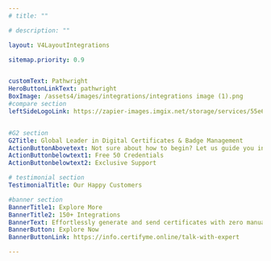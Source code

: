 ```yaml
---
# title: ""

# description: ""

layout: V4LayoutIntegrations

sitemap.priority: 0.9


customText: Pathwright
HeroButtonLinkText: pathwright
BoxImage: /assets4/images/integrations/integrations image (1).png
#compare section
leftSideLogoLink: https://zapier-images.imgix.net/storage/services/55e61dd8b3ee1db08b567165d05b08b1.png?auto=format&ixlib=react-9.8.0&fit=crop&q=50&w=60&h=60&dpr=1


#G2 section
G2Title: Global Leader in Digital Certificates & Badge Management
ActionButtonAbovetext: Not sure about how to begin? Let us guide you in the right direction!
ActionButtonbelowtext1: Free 50 Credentials
ActionButtonbelowtext2: Exclusive Support

# testimonial section
TestimonialTitle: Our Happy Customers   

#banner section
BannerTitle1: Explore More
BannerTitle2: 150+ Integrations
BannerText: Effortlessly generate and send certificates with zero manual intervention using the most advanced digital credential management software of 2023.
BannerButton: Explore Now
BannerButtonLink: https://info.certifyme.online/talk-with-expert

---
```


